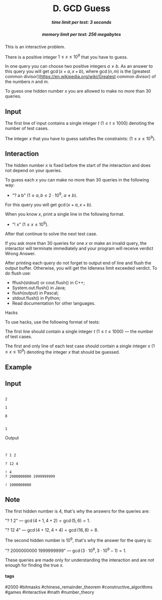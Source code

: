 <h1 style='text-align: center;'> D. GCD Guess</h1>

<h5 style='text-align: center;'>time limit per test: 3 seconds</h5>
<h5 style='text-align: center;'>memory limit per test: 256 megabytes</h5>

This is an interactive problem.

There is a positive integer $1 \le x \le 10^9$ that you have to guess.

In one query you can choose two positive integers $a \neq b$. As an answer to this query you will get $\gcd(x + a, x + b)$, where $\gcd(n, m)$ is the [greatest common divisor](https://en.wikipedia.org/wiki/Greatest common divisor) of the numbers $n$ and $m$.

To guess one hidden number $x$ you are allowed to make no more than $30$ queries.

## Input

The first line of input contains a single integer $t$ ($1 \le t \le 1000$) denoting the number of test cases.

The integer $x$ that you have to guess satisfies the constraints: ($1 \le x \le 10^9$).

## Interaction

The hidden number $x$ is fixed before the start of the interaction and does not depend on your queries.

To guess each $x$ you can make no more than $30$ queries in the following way:

* "? a b" ($1 \le a, b \le 2 \cdot 10^9$, $a \neq b$).

For this query you will get $\gcd(x + a, x + b)$.

When you know $x$, print a single line in the following format.

* "! x" ($1 \le x \le 10^9$).

After that continue to solve the next test case.

If you ask more than $30$ queries for one $x$ or make an invalid query, the interactor will terminate immediately and your program will receive verdict Wrong Answer.

After printing each query do not forget to output end of line and flush the output buffer. Otherwise, you will get the Idleness limit exceeded verdict. To do flush use:

* fflush(stdout) or cout.flush() in C++;
* System.out.flush() in Java;
* flush(output) in Pascal;
* stdout.flush() in Python;
* Read documentation for other languages.

Hacks

To use hacks, use the following format of tests:

The first line should contain a single integer $t$ ($1 \le t \le 1000$) — the number of test cases.

The first and only line of each test case should contain a single integer $x$ ($1 \le x \le 10^9$) denoting the integer $x$ that should be guessed.

## Example

## Input


```

2

1

8


1

```
Output
```


? 1 2

? 12 4

! 4
? 2000000000 1999999999

! 1000000000

```
## Note

The first hidden number is $4$, that's why the answers for the queries are:

"? 1 2" — $\gcd(4 + 1, 4 + 2) = \gcd(5, 6) = 1$.

"? 12 4" — $\gcd(4 + 12, 4 + 4) = \gcd(16, 8) = 8$.

The second hidden number is $10^9$, that's why the answer for the query is:

"? 2000000000 1999999999" — $\gcd(3 \cdot 10^9, 3 \cdot 10^9 - 1) = 1$.

These queries are made only for understanding the interaction and are not enough for finding the true $x$.



#### tags 

#2000 #bitmasks #chinese_remainder_theorem #constructive_algorithms #games #interactive #math #number_theory 